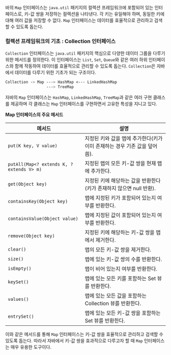 바의 `Map` 인터페이스는 `java.util` 패키지의 컬렉션 프레임워크에 포함되어 있는 인터페이스로, 키-값 쌍을 저장하는 컬렉션을 나타낸다. 각 키는 유일해야 하며, 동일한 키에 대해 여러 값을 저장할 수 없다. `Map` 인터페이스는 데이터를 효율적으로 관리하고 검색할 수 있도록 돕는다.

### 컬렉션 프레임워크의 기초 : Collection 인터페이스
`Collection` 인터페이스는 `java.util` 패키지의 핵심으로 다양한 데이터 그룹을 다루기 위한 메서드를 정의한다. 이 인터페이스는 `List`, `Set`, `Queue`와 같은 여러 하위 인터페이스와 함께 작동하여 데이터를 효율적으로 관리할 수 있도록 돕는다. `Collection`은 자바에서 데이터를 다루기 위한 기초가 되는 구조이다.
```css
Collection -> Map ---> HashMap <--- LinkedHashMap
                  ---> TreeMap
```
자바의 `Map` 인터페이스는 `HashMap`, `LinkedHashMap`, `TreeMap`과 같은 여러 구현 클래스를 제공하며 각 클래스는 `Map` 인터페이스를 구현하면서 고유한 특성을 지니고 있다.

**Map 인터페이스의 주요 메서드**

| 메서드                                       | 설명                                          |
| ----------------------------------------- | ------------------------------------------- |
| `put(K key, V value)`                     | 지정된 키와 값을 맵에 추가한다(키가 이미 존재하는 경우 기존 값을 덮어씀). |
| `putAll(Map<? extends K, ? extends V> m)` | 지정된 맵의 모든 키-값 쌍을 현재 맵에 추가한다.                |
| `get(Object key)`                         | 지정된 키에 해당하는 값을 반환한다(키가 존재하지 않으면 null 반환).   |
| `containsKey(Object key)`                 | 맵에 지정된 키가 포함되어 있는지 여부를 반환한다.                |
| `containsValue(Object value)`             | 맵에 지정된 값이 포함되어 있는지 여부를 반환한다.                |
| `remove(Object key)`                      | 지정된 키에 해당하는 키-값 쌍을 맵에서 제거한다.                |
| `clear()`                                 | 맵의 모든 키-값 쌍을 제거한다.                          |
| `size()`                                  | 맵에 있는 키-값 쌍의 수를 반환한다.                       |
| `isEmpty()`                               | 맵이 비어 있는지 여부를 반환한다.                         |
| `keySet()`                                | 맵에 있는 모든 키를 포함하는 Set 뷰를 반환한다.               |
| `values()`                                | 맵에 있는 모든 값을 포함하는 Collection 뷰를 반환한다.        |
| `entrySet()`                              | 맵에 있는 모든 키-값 쌍을 포함하는 Set 뷰를 반환한다.           |

이와 같은 메서드를 통해 `Map` 인터페이스는 키-값 쌍을 효율적으로 관리하고 검색할 수 있도록 돕는다. 따라서 자바에서 키-값 쌍을 효과적으로 다루고자 할 때 `Map` 인터페이스는 매우 유용한 도구이다.